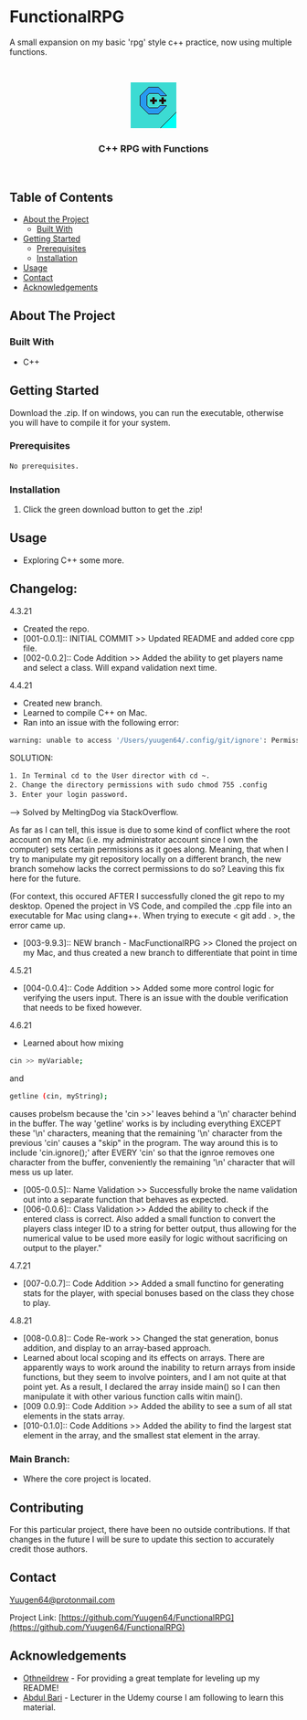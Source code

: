 # FunctionalRPG
A small expansion on my basic 'rpg' style c++ practice, now using multiple functions.

<!-- PROJECT LOGO -->
<br />
<p align="center">
  <a href="https://github.com/Yuugen64/004_CleanMem/README.md">
    <img src="003_C++_Sprite.png" alt="Logo" width="80" height="80">
  </a>

  <h3 align="center">C++ RPG with Functions</h3>
  
  <br />
  </p>
</p>



<!-- TABLE OF CONTENTS -->
## Table of Contents

* [About the Project](#about-the-project)
  * [Built With](#built-with)
* [Getting Started](#getting-started)
  * [Prerequisites](#prerequisites)
  * [Installation](#installation)
* [Usage](#usage)
* [Contact](#contact)
* [Acknowledgements](#acknowledgements)




<!-- ABOUT THE PROJECT -->
## About The Project

<!-- [![Product Name Screen Shot][product-screenshot]](https://example.com) -->


### Built With
* C++



<!-- GETTING STARTED -->
## Getting Started

Download the .zip. If on windows, you can run the executable, otherwise you will have to compile it for your system.



### Prerequisites

```sh
No prerequisites.
```

### Installation

1. Click the green download button to get the .zip!



<!-- USAGE EXAMPLES -->
## Usage
- Exploring C++ some more.

<!-- CHANGELOG -->
## Changelog:
<!-- DATES and what changed/was accomplished on that day. -->

4.3.21
- Created the repo.
- [001-0.0.1]:: INITIAL COMMIT >> Updated README and added core cpp file.
- [002-0.0.2]:: Code Addition >> Added the ability to get players name and select a class. Will expand validation next time.

4.4.21
- Created new branch.
- Learned to compile C++ on Mac.
- Ran into an issue with the following error:

```sh
warning: unable to access '/Users/yuugen64/.config/git/ignore': Permission denied
```

SOLUTION:
```sh
1. In Terminal cd to the User director with cd ~.
2. Change the directory permissions with sudo chmod 755 .config
3. Enter your login password.
```
--> Solved by MeltingDog via StackOverflow.

As far as I can tell, this issue is due to some kind of conflict where the root account on my Mac (i.e. my administrator account since I own the computer) sets certain permissions as it goes along. Meaning, that when I try to manipulate my git repository locally on a different branch, the new branch somehow lacks the correct permissions to do so? Leaving this fix here for the future.

(For context, this occured AFTER I successfully cloned the git repo to my desktop. Opened the project in VS Code, and compiled the .cpp file into an executable for Mac using clang++. When trying to execute < git add . >, the error came up.

- [003-9.9.3]:: NEW branch - MacFunctionalRPG >> Cloned the project on my Mac, and thus created a new branch to differentiate that point in time

4.5.21
- [004-0.0.4]:: Code Addition >> Added some more control logic for verifying the users input. There is an issue with the double verification that needs to be fixed however.

4.6.21
- Learned about how mixing 
```sh
cin >> myVariable;
```
and
```sh
getline (cin, myString);
```
causes probelsm because the 'cin >>' leaves behind a '\n' character behind in the buffer. The way 'getline' works is by including everything EXCEPT these '\n' characters, meaning that the remaining '\n' character from the previous 'cin' causes a "skip" in the program. The way around this is to include 'cin.ignore();' after EVERY 'cin' so that the ignroe removes one character from the buffer, conveniently the remaining '\n' character that will mess us up later.
- [005-0.0.5]:: Name Validation >> Successfully broke the name validation out into a separate function that behaves as expected.
- [006-0.0.6]:: Class Validation >> Added the ability to check if the entered class is correct. Also added a small function to convert the players class integer ID to a string for better output, thus allowing for the numerical value to be used more easily for logic without sacrificing on output to the player."

4.7.21
- [007-0.0.7]:: Code Addition >> Added a small functino for generating stats for the player, with special bonuses based on the class they chose to play.

4.8.21
- [008-0.0.8]:: Code Re-work >> Changed the stat generation, bonus addition, and display to an array-based approach.
- Learned about local scoping and its effects on arrays. There are apparently ways to work around the inability to return arrays from inside functions,
but they seem to involve pointers, and I am not quite at that point yet. As a result, I declared the array inside main() so I can then manipulate it with
other various function calls witin main().
- [009 0.0.9]:: Code Addition >> Added the ability to see a sum of all stat elements in the stats array.
- [010-0.1.0]:: Code Additions >> Added the ability to find the largest stat element in the array, and the smallest stat element in the array.

### Main Branch:
- Where the core project is located.

<!-- CONTRIBUTING -->
## Contributing

For this particular project, there have been no outside contributions. If that changes in the future I will be sure to update this section to accurately credit those authors.



<!-- CONTACT -->
## Contact

Yuugen64@protonmail.com

<!-- ***Make sure to update REPO in BOTH URLs here*** -->
Project Link: [https://github.com/Yuugen64/FunctionalRPG](https://github.com/Yuugen64/FunctionalRPG)



<!-- ACKNOWLEDGEMENTS -->
## Acknowledgements
* [Othneildrew](https://github.com/othneildrew/Best-README-Template/blob/master/README.md) - For providing a great template for leveling up my README!
* [Abdul Bari](https://www.udemy.com/course/cpp-deep-dive/) - Lecturer in the Udemy course I am following to learn this material.

